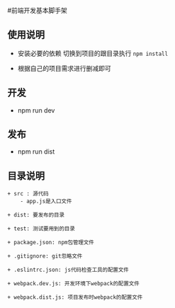 #前端开发基本脚手架

## 使用说明
 + 安装必要的依赖
   切换到项目的跟目录执行 `npm install`

 + 根据自己的项目需求进行删减即可 

## 开发
  + npm run dev
    
## 发布
  + npm run dist


## 目录说明
	+ src : 源代码
		- app.js是入口文件

	+ dist: 要发布的目录

	+ test: 测试要用到的目录

	+ package.json: npm包管理文件

	+ .gitignore: git忽略文件

	+ .eslintrc.json: js代码检查工具的配置文件

	+ webpack.dev.js: 开发环境下webpack的配置文件

	+ webpack.dist.js: 项目发布时webpack的配置文件

